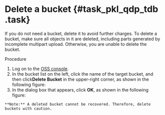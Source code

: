 # Delete a bucket {#task_pkl_qdp_tdb .task}

If you do not need a bucket, delete it to avoid further charges. To delete a bucket, make sure all objects in it are deleted, including parts generated by incomplete multipart upload. Otherwise, you are unable to delete the bucket.

Procedure

1.   Log on to the [OSS console](https://oss.console.aliyun.com/). 
2.   In the bucket list on the left, click the name of the target bucket, and then click**Delete Bucket** in the upper-right corner, as shown in the following figure: 
3.   In the dialog box that appears, click **OK**, as shown in the following figure: 

    **Note:** A deleted bucket cannot be recovered. Therefore, delete buckets with caution.


